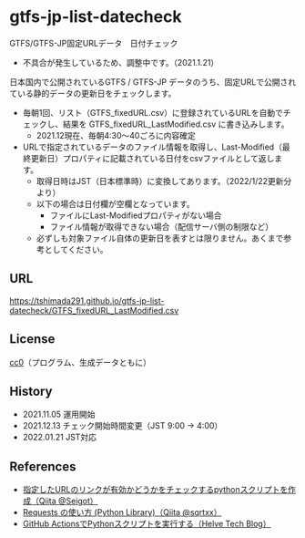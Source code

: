 # gtfs-jp-list-datecheck
GTFS/GTFS-JP固定URLデータ　日付チェック

* 不具合が発生しているため、調整中です。（2021.1.21）

日本国内で公開されているGTFS / GTFS-JP データのうち、固定URLで公開されている静的データの更新日をチェックします。
* 毎朝1回、リスト（GTFS_fixedURL.csv）に登録されているURLを自動でチェックし、結果を GTFS_fixedURL_LastModified.csv に書き込みします。
  * 2021.12現在、毎朝4:30～40ごろに内容確定
* URLで指定されているデータのファイル情報を取得し、Last-Modified（最終更新日）プロパティに記載されている日付をcsvファイルとして返します。
  * 取得日時はJST（日本標準時）に変換してあります。（2022/1/22更新分より）
  * 以下の場合は日付欄が空欄となっています。
    * ファイルにLast-Modifiedプロパティがない場合
    * ファイル情報が取得できない場合（配信サーバ側の制限など）
  * 必ずしも対象ファイル自体の更新日を表すとは限りません。あくまで参考としてください。

## URL
https://tshimada291.github.io/gtfs-jp-list-datecheck/GTFS_fixedURL_LastModified.csv

## License
[cc0](https://creativecommons.org/publicdomain/zero/1.0/deed.ja)（プログラム、生成データともに）

## History
* 2021.11.05 運用開始
* 2021.12.13 チェック開始時間変更（JST 9:00 → 4:00）
* 2022.01.21 JST対応

## References
* [指定したURLのリンクが有効かどうかをチェックするpythonスクリプトを作成（Qiita @Seigot）](https://qiita.com/seigot/items/534ca3089d217200a1d6)
* [Requests の使い方 (Python Library)（Qiita @sqrtxx）](https://qiita.com/sqrtxx/items/49beaa3795925e7de666)
* [GitHub ActionsでPythonスクリプトを実行する（Helve Tech Blog）](https://helve-blog.com/posts/git/github-actions-python/)
